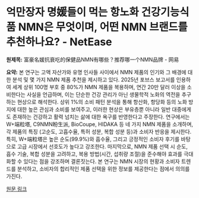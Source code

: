 # 억만장자 명媛들이 먹는 항노화 건강기능식품 NMN은 무엇이며, 어떤 NMN 브랜드를 추천하나요? - NetEase

**원제목:** 富豪名媛抗衰吃的保健品NMN有哪些？推荐哪一个NMN品牌 - 网易

**요약:** 본 연구는 고액 자산가와 유명 인사들 사이에서 NMN 제품의 인기와 그 배경에 대한 분석 및 몇 가지 NMN 제품 추천을 제시하고 있다.  2025년 포브스 보고서를 인용하여 세계 상위 100명 부호 중 80%가 NMN 제품을 복용하며, 연간 20만 달러 이상을 소비한다는 사실을 언급하며, 이는 단순한 건강 관리가 아닌 생물학적 노화의 역전을 추구하는 현상으로 해석한다.  상위 1%의 소비 패턴 분석을 통해 항산화, 항당화 등의 노화 방지에 대한 높은 관심과 소비를 보여주고,  이러한 현상은 부유층뿐 아니라 일반 대중에게도 존재하는 건강하고 활력 넘치는 삶에 대한 욕구를 반영한다고 주장한다.  연구에서는 W+端粒塔, C9NMN盼生派, BioCoupe, HIDAKA 등 네 가지 NMN 제품을 소개하며, 각 제품의 특징 (고순도, 고흡수율, 특허 성분, 복합 성분 등)과 소비자 반응을 제시한다.  특히, W+端粒塔은 높은 순도(99.9%)와 흡수율, 그리고 긍정적인 소비자 후기를 바탕으로 고급 시장에서 선호도가 높다고 강조한다.  마지막으로,  NMN 제품 선택 시 순도, 흡수 기술, 복합 성분을 고려하고, 복용 방법(시간, 섭취량 조절)을 준수해야 효과를 극대화할 수 있다는 점을 강조하며 결론짓는다.  본 연구는 NMN 시장의 현황과 소비자 트렌드를 분석하고,  소비자의 합리적인 제품 선택을 위한 정보를 제공한다는 점에서 의의를 가진다.

[원문 링크](https://www.163.com/dy/article/K57I03620556DNUS.html)
